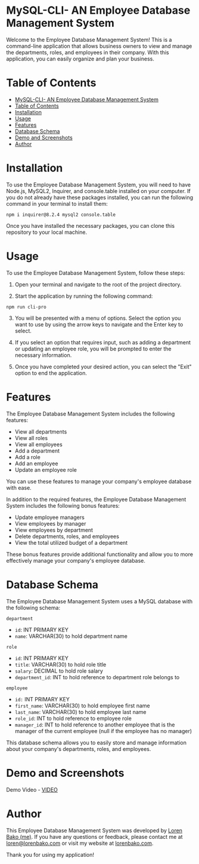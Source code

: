# MySQL-CLI- AN Employee Database Management System
Welcome to the Employee Database Management System! This is a command-line application that allows business owners to view and manage the departments, roles, and employees in their company. With this application, you can easily organize and plan your business.
# Table of Contents
- [MySQL-CLI- AN Employee Database Management System](#mysql-cli--an-employee-database-management-system)
- [Table of Contents](#table-of-contents)
- [Installation](#installation)
- [Usage](#usage)
- [Features](#features)
- [Database Schema](#database-schema)
- [Demo and Screenshots](#demo-and-screenshots)
- [Author](#author)

# Installation
To use the Employee Database Management System, you will need to have Node.js, MySQL2, Inquirer, and console.table installed on your computer. If you do not already have these packages installed, you can run the following command in your terminal to install them:
```
npm i inquirer@8.2.4 mysql2 console.table
```
Once you have installed the necessary packages, you can clone this repository to your local machine.

# Usage 
To use the Employee Database Management System, follow these steps:

1. Open your terminal and navigate to the root of the project directory.

2. Start the application by running the following command:
```
npm run cli-pro
```
3. You will be presented with a menu of options. Select the option you want to use by using the arrow keys to navigate and the Enter key to select.

4. If you select an option that requires input, such as adding a department or updating an employee role, you will be prompted to enter the necessary information.

5. Once you have completed your desired action, you can select the "Exit" option to end the application.

# Features
The Employee Database Management System includes the following features:

 - View all departments
 - View all roles
 - View all employees
 - Add a department
 - Add a role
 - Add an employee
 - Update an employee role

You can use these features to manage your company's employee database with ease.

In addition to the required features, the Employee Database Management System includes the following bonus features:

 - Update employee managers
 - View employees by manager
 - View employees by department
 - Delete departments, roles, and employees
 - View the total utilized budget of a department

These bonus features provide additional functionality and allow you to more effectively manage your company's employee database.

# Database Schema

The Employee Database Management System uses a MySQL database with the following schema:

`department`
 - `id`: INT PRIMARY KEY
 - `name`: VARCHAR(30) to hold department name

`role`
 - `id`: INT PRIMARY KEY
 - `title`: VARCHAR(30) to hold role title
 - `salary`: DECIMAL to hold role salary
 - `department_id`: INT to hold reference to department role belongs to

`employee`
 - `id:` INT PRIMARY KEY
 - `first_name`: VARCHAR(30) to hold employee first name
 - `last_name`: VARCHAR(30) to hold employee last name
 - `role_id`: INT to hold reference to employee role
 - `manager_id`: INT to hold reference to another employee that is the manager of the current employee (null if the employee has no manager)

This database schema allows you to easily store and manage information about your company's departments, roles, and employees.
# Demo and Screenshots
Demo Video - [VIDEO]()
# Author
This Employee Database Management System was developed by [Loren Bako (me)](https://github.com/lbako801). If you have any questions or feedback, please contact me at loren@lorenbako.com or visit my website at [lorenbako.com](https://lorenbako.com). 

Thank you for using my application!